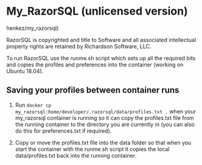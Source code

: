 # My_RazorSQL (unlicensed version)

henkez/my_razorsql)

RazorSQL is copyrighted and title to Software and all associated intellectual property rights are retained by Richardson Software, LLC.

To run RazorSQL use the runme.sh script which sets up all the required bits and copies the profiles and preferences into the container (working on Ubuntu 18.04).

## Saving your profiles between container runs

1. Run `docker cp my_razorsql:home/developer/.razorsql/data/profiles.txt .` when your my_razorsql container is running so it can copy the profiles.txt file from the running container to the directory you are currently in (you can also do this for preferences.txt if required).

2. Copy or move the profiles.txt file into the data folder so that when you start the container with the runme.sh script it copies the local data/profiles.txt back into the running container.

